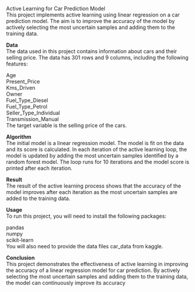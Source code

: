 Active Learning for Car Prediction Model  
This project implements active learning using linear regression on a car prediction model. The aim is to improve the accuracy of the model by actively selecting the most uncertain samples and adding them to the training data.  
  
**Data**  
The data used in this project contains information about cars and their selling price. The data has 301 rows and 9 columns, including the following features:  
  
Age  
Present_Price  
Kms_Driven  
Owner  
Fuel_Type_Diesel  
Fuel_Type_Petrol  
Seller_Type_Individual  
Transmission_Manual  
The target variable is the selling price of the cars.  
  
**Algorithm**  
The initial model is a linear regression model. The model is fit on the data and its score is calculated. In each iteration of the active learning loop, the model is updated by adding the most uncertain samples identified by a random forest model. The loop runs for 10 iterations and the model score is printed after each iteration.    

  
**Result**  
The result of the active learning process shows that the accuracy of the model improves after each iteration as the most uncertain samples are added to the training data.  
  
**Usage**  
To run this project, you will need to install the following packages:  
  
pandas  
numpy  
scikit-learn  
You will also need to provide the data files car_data from kaggle.  
  
**Conclusion**  
This project demonstrates the effectiveness of active learning in improving the accuracy of a linear regression model for car prediction. By actively selecting the most uncertain samples and adding them to the training data, the model can continuously improve its accuracy  

